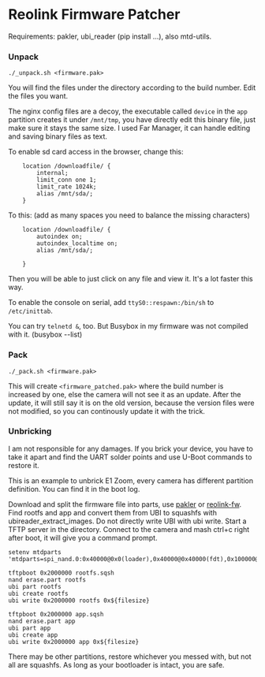 # Reolink Firmware Patcher

Requirements: pakler, ubi_reader (pip install ...), also mtd-utils.

### Unpack

`./_unpack.sh <firmware.pak>`

You will find the files under the directory according to the build number. Edit the files you want. 

The nginx config files are a decoy, the executable called `device` in the `app` partition creates it under `/mnt/tmp`, you have directly edit this binary file, just make sure it stays the same size. I used Far Manager, it can handle editing and saving binary files as text.

To enable sd card access in the browser, change this:

        location /downloadfile/ {
            internal;
            limit_conn one 1;
            limit_rate 1024k;
            alias /mnt/sda/;
        }

To this: (add as many spaces you need to balance the missing characters)

        location /downloadfile/ {
            autoindex on;
            autoindex_localtime on;
            alias /mnt/sda/;
                                       
        }

Then you will be able to just click on any file and view it. It's a lot faster this way.

To enable the console on serial, add `ttyS0::respawn:/bin/sh` to `/etc/inittab`.

You can try `telnetd &`, too. But Busybox in my firmware was not compiled with it. (busybox --list)

### Pack

`./_pack.sh <firmware.pak>`

This will create `<firmware_patched.pak>` where the build number is increased by one, else the camera will not see it as an update. After the update, it will still say it is on the old version, because the version files were not modified, so you can continously update it with the trick.

### Unbricking

I am not responsible for any damages. If you brick your device, you have to take it apart and find the UART solder points and use U-Boot commands to restore it.

This is an example to unbrick E1 Zoom, every camera has different partition definition. You can find it in the boot log.

Download and split the firmware file into parts, use [pakler](https://pypi.org/project/pakler/) or [reolink-fw](https://github.com/AT0myks/reolink-fw). 
Find rootfs and app and convert them from UBI to squashfs with ubireader_extract_images. Do not directly write UBI with ubi write.
Start a TFTP server in the directory.
Connect to the camera and mash ctrl+c right after boot, it will give you a command prompt.


    setenv mtdparts 'mtdparts=spi_nand.0:0x40000@0x0(loader),0x40000@0x40000(fdt),0x100000@0x80000(uboot),0x400000@0x180000(kernel),0xf00000@0x580000(rootfs),0xb00000@0x1480000(app),0x800000@0x1f80000(para),0x80000@0x2380000(sp),0x80000@0x2400000(ext_para),0x1b80000@0x2480000(download)'

    tftpboot 0x2000000 rootfs.sqsh
    nand erase.part rootfs
    ubi part rootfs
    ubi create rootfs
    ubi write 0x2000000 rootfs 0x${filesize}

    tftpboot 0x2000000 app.sqsh
    nand erase.part app
    ubi part app
    ubi create app
    ubi write 0x2000000 app 0x${filesize}

There may be other partitions, restore whichever you messed with, but not all are squashfs. As long as your bootloader is intact, you are safe.



